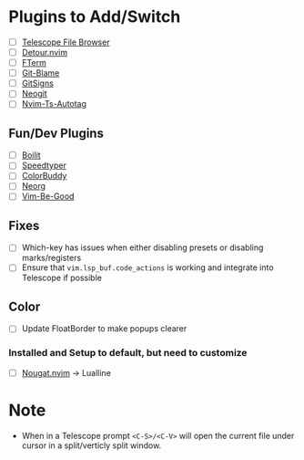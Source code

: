 # Plugins to Add/Switch
- [ ] [Telescope File Browser](https://github.com/nvim-telescope/telescope-file-browser.nvim)
- [ ] [Detour.nvim](https://github.com/carbon-steel/detour.nvim)
- [ ] [FTerm](https://github.com/numToStr/FTerm.nvim)
- [ ] [Git-Blame](https://github.com/f-person/git-blame.nvim)
- [ ] [GitSigns](https://github.com/lewis6991/gitsigns.nvim)
- [ ] [Neogit](https://github.com/TimUntersberger/neogit)
- [ ] [Nvim-Ts-Autotag](https://github.com/windwp/nvim-ts-autotag)

## Fun/Dev Plugins
- [ ] [Boilit](https://github.com/gennaro-tedesco/boilit)
- [ ] [Speedtyper](https://github.com/NStefan002/speedtyper.nvim)
- [ ] [ColorBuddy](https://github.com/tjdevries/colorbuddy.nvim)
- [ ] [Neorg](https//github.com/vhyrro/neorg)
- [ ] [Vim-Be-Good](https://github.com/theprimeagen/vim-be-good)

## Fixes
- [ ] Which-key has issues when either disabling presets or disabling marks/registers
- [ ] Ensure that `vim.lsp_buf.code_actions` is working and integrate into Telescope if possible

## Color
- [ ] Update FloatBorder to make popups clearer

### Installed and Setup to default, but need to customize
- [ ] [Nougat.nvim](https://github.com/MunifTanjim/nougat.nvim) -> Lualline

# Note
- When in a Telescope prompt `<C-S>/<C-V>` will open the current file under cursor in a split/verticly split window.
